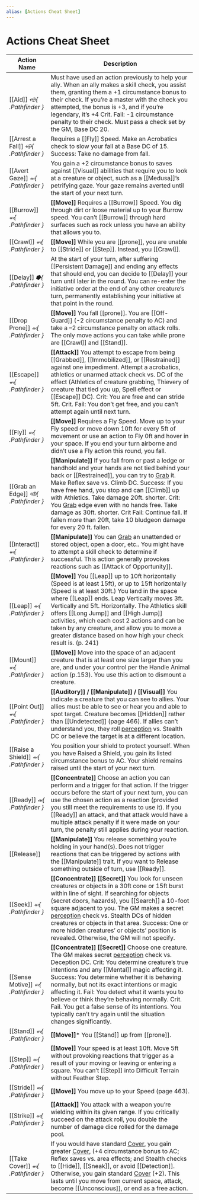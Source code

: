 ```yaml
---
alias: [Actions Cheat Sheet]
---
```


# Actions Cheat Sheet

| Action Name| Description|
| ---------- | ---------- | 
| [[Aid]] *⬲{ .Pathfinder }* | Must have used an action previously to help your ally. When an ally makes a skill check, you assist them, granting them a +1 circumstance bonus to their check. If you’re a master with the check you attempted, the bonus is +3, and if you’re legendary, it’s +4 Crit. Fail: -1 circumstance penalty to their check. Must pass a check set by the GM, Base DC 20.|
| [[Arrest a Fall]] *⬲{ .Pathfinder }* | Requires a [[Fly]] Speed. Make an Acrobatics check to slow your fall at a Base DC of 15. Success: Take no damage from fall.|                                                                                                                                                                                                                                                                                                                                                                                                                                                                                         
| [[Avert Gaze]] *⬻{ .Pathfinder }* | You gain a +2 circumstance bonus to saves against [[Visual]] abilities that require you to look at a creature or object, such as a [[Medusa]]’s petrifying gaze. Your gaze remains averted until the start of your next turn.|                                                                                                                                                                                                                                                 
| [[Burrow]] *⬻{ .Pathfinder }* | **[[Move]]** Requires a [[Burrow]] Speed. You dig through dirt or loose material up to your Burrow speed. You can’t [[Burrow]] through hard surfaces such as rock unless you have an ability that allows you to.|
| [[Crawl]] *⬻{ .Pathfinder }* | **[[Move]]** While you are [[prone]], you are unable to [[Stride]] or [[Step]]. Instead, you [[Crawl]]. |     |
| [[Delay]] *⭓{ .Pathfinder }* | At the start of your turn, after suffering [[Persistent Damage]] and ending any effects that should end, you can decide to [[Delay]] your turn until later in the round. You can re-enter the initiative order at the end of any other creature’s turn, permanently establishing your initiative at that point in the round.|
| [[Drop Prone]] *⬻{ .Pathfinder }* | **[[Move]]** You fall [[prone]]. You are [[Off-Guard]] (-2 circumstance penalty to AC) and take a –2 circumstance penalty on attack rolls. The only move actions you can take while prone are [[Crawl]] and [[Stand]].|
| [[Escape]] *⬻{ .Pathfinder }* | **[[Attack]]** You attempt to escape from being [[Grabbed]], [[Immobilized]], or [[Restrained]] against one impediment. Attempt a acrobatics, athletics or unarmed attack check vs. DC of the effect (Athletics of creature grabbing, Thievery of creature that tied you up, Spell effect or [[Escape]] DC). Crit: You are free and can stride 5ft. Crit. Fail: You don’t get free, and you can’t attempt again until next turn.|
| [[Fly]] *⬻{ .Pathfinder }* | **[[Move]]** Requires a Fly Speed. Move up to your Fly speed or move down 10ft for every 5ft of movement or use an action to Fly 0ft and hover in your space. If you end your turn airborne and didn’t use a Fly action this round, you fall.|
| [[Grab an Edge]] *⬲{ .Pathfinder }*     | **[[Manipulate]]** If you fall from or past a ledge or handhold and your hands are not tied behind your back or [[Restrained]], you can try to [Grab](Grabbed) it. Make Reflex save vs. Climb DC. Success: If you have free hand, you stop and can [[Climb]] up with Athletics. Take damage 20ft. shorter. Crit: You [Grab](Grabbed) edge even with no hands free. Take damage as 30ft. shorter. Crit Fail: Continue fall. If fallen more than 20ft, take 10 bludgeon damage for every 20 ft. fallen.|
| [[Interact]] *⬻{ .Pathfinder }* | **[[Manipulate]]** You can [Grab](Grabbed) an unattended or stored object, open a door, etc.. You might have to attempt a skill check to determine if successful. This action generally provokes reactions such as [[Attack of Opportunity]].|
| [[Leap]] *⬻{ .Pathfinder }* | **[[Move]]** You [[Leap]] up to 10ft horizontally (Speed is at least 15ft), or up to 15ft horizontally (Speed is at least 30ft.) You land in the space where [[Leap]] ends. Leap Vertically moves 3ft. Vertically and 5ft. Horizontally. The Athletics skill offers [[Long Jump]] and [[High Jump]] activities, which each cost 2 actions and can be taken by any creature, and allow you to move a greater distance based on how high your check result is. (p. 241)|
| [[Mount]] *⬻{ .Pathfinder }* | **[[Move]]** Move into the space of an adjacent creature that is at least one size larger than you are, and under your control per the Handle Animal action (p.153). You use this action to dismount a creature.|
| [[Point Out]] *⬻{ .Pathfinder }* | **[[Auditory]] / [[Manipulate]] / [[Visual]]** You indicate a creature that you can see to allies. Your allies must be able to see or hear you and able to spot target. Creature becomes [[Hidden]] rather than [[Undetected]] (page 466). If allies can’t understand you, they roll [perception](skills#Perception) vs. Stealth DC or believe the target is at a different location.|
| [[Raise a Shield]] *⬻{ .Pathfinder }* | You position your shield to protect yourself. When you have Raised a Shield, you gain its listed circumstance bonus to AC. Your shield remains raised until the start of your next turn.|
| [[Ready]] *⬺{ .Pathfinder }* | **[[Concentrate]]** Choose an action you can perform and a trigger for that action. If the trigger occurs before the start of your next turn, you can use the chosen action as a reaction (provided you still meet the requirements to use it). If you [[Ready]] an attack, and that attack would have a multiple attack penalty if it were made on your turn, the penalty still applies during your reaction.|
| [[Release]] | **[[Manipulate]]** You release something you’re holding in your hand(s). Does not trigger reactions that can be triggered by actions with the [[Manipulate]] trait. If you want to Release something outside of turn, use [[Ready]].|
| [[Seek]] *⬻{ .Pathfinder }* | **[[Concentrate]] [[Secret]]** You look for unseen creatures or objects in a 30ft cone or 15ft burst within line of sight. If searching for objects (secret doors, hazards), you [[Search]] a 10-foot square adjacent to you. The GM makes a secret [perception](skills#Perception) check vs. Stealth DCs of hidden creatures or objects in that area. Success: One or more hidden creatures’ or objects’ position is revealed. Otherwise, the GM will not specify.|
| [[Sense Motive]] *⬻{ .Pathfinder }* | **[[Concentrate]] [[Secret]]** Choose one creature. The GM makes secret [perception](skills#Perception) check vs. Deception DC. Crit: You determine creature’s true intentions and any [[Mental]] magic affecting it. Success: You determine whether it is behaving normally, but not its exact intentions or magic affecting it. Fail: You detect what it wants you to believe or think they’re behaving normally. Crit. Fail. You get a false sense of its intentions. You typically can’t try again until the situation changes significantly.|
| [[Stand]] *⬻{ .Pathfinder }* | **[[Move]]*** You [[Stand]] up from [[prone]].|
| [[Step]] *⬻{ .Pathfinder }* | **[[Move]]** Your speed is at least 10ft. Move 5ft without provoking reactions that trigger as a result of your moving or leaving or entering a square. You can’t [[Step]] into Difficult Terrain without Feather Step.|
| [[Stride]] *⬻{ .Pathfinder }* | **[[Move]]** You move up to your Speed (page 463).|
| [[Strike]] *⬻{ .Pathfinder }* | **[[Attack]]** You attack with a weapon you’re wielding within its given range. If you critically succeed on the attack roll, you double the number of damage dice rolled for the damage pool.
| [[Take Cover]] *⬻{ .Pathfinder }* | If you would have standard [Cover](../../../Other_Effects/Effect_Cover.md), you gain greater [Cover](../../../Other_Effects/Effect_Cover.md), (+4 circumstance bonus to AC; Reflex saves vs. area effects; and Stealth checks to [[Hide]], [[Sneak]], or avoid [[Detection]]. Otherwise, you gain standard [Cover](../../../Other_Effects/Effect_Cover.md) (+2). This lasts until you move from current space, attack, become [[Unconscious]], or end as a free action.|

